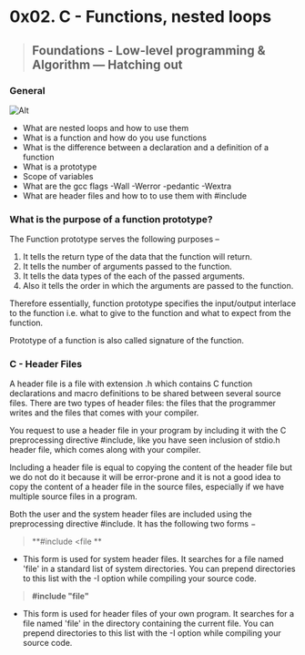 # 0x02. C - Functions, nested loops
> ## Foundations - Low-level programming & Algorithm ― Hatching out

### General

![Alt](https://encrypted-tbn0.gstatic.com/images?q=tbn:ANd9GcTxG6uk4H91CkjaGn-dpt3i7wb9yJfRb4hGvCbu2zqvVUqMLSRrAw)

* What are nested loops and how to use them
* What is a function and how do you use functions
* What is the difference between a declaration and a definition of a function
* What is a prototype
* Scope of variables
* What are the gcc flags -Wall -Werror -pedantic -Wextra
* What are header files and how to to use them with #include

### What is the purpose of a function prototype?

The Function prototype serves the following purposes –

1. It tells the return type of the data that the function will return.
2. It tells the number of arguments passed to the function.
3. It tells the data types of the each of the passed arguments.
4. Also it tells the order in which the arguments are passed to the function.

Therefore essentially, function prototype specifies the input/output interlace to the function i.e. what to give to the function and what to expect from the function.

Prototype of a function is also called signature of the function.

### C - Header Files

A header file is a file with extension .h which contains C function declarations and macro definitions to be shared between several source files. There are two types of header files: the files that the programmer writes and the files that comes with your compiler.

You request to use a header file in your program by including it with the C preprocessing directive #include, like you have seen inclusion of stdio.h header file, which comes along with your compiler.

Including a header file is equal to copying the content of the header file but we do not do it because it will be error-prone and it is not a good idea to copy the content of a header file in the source files, especially if we have multiple source files in a program.

Both the user and the system header files are included using the preprocessing directive #include. It has the following two forms −

> **#include <file **
* This form is used for system header files. It searches for a file named 'file' in a standard list of system directories. You can prepend directories to this list with the -I option while compiling your source code.

> **#include "file"**
* This form is used for header files of your own program. It searches for a file named 'file' in the directory containing the current file. You can prepend directories to this list with the -I option while compiling your source code.

